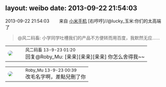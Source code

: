 layout: weibo
date: 2013-09-22 21:54:03
---
<meta name="referrer" content="no-referrer" />

2013-09-22 21:54:03  &nbsp;&nbsp;&nbsp;&nbsp;&nbsp;&nbsp; 来自 <a href="http://app.weibo.com/t/feed/22zMnn" rel="nofollow">小米手机</a>
[右哼哼]//@lucky_玉米:你们的太高端了
>  @风二码畜: 小学同学吐槽我们的产品不方便转而用百度，我默然无应…… ​​​

<table style="width: 100%;">
  <tr>
    <td style="width: 40px;"><img style="border-radius:50%" src="https://tva3.sinaimg.cn/crop.0.0.639.639.50/6d2a6003jw8f3idy69w2gj20hs0hrt9g.jpg?KID=imgbed,tva&Expires=1624465794&ssig=X3nedE5a9O"></td>
    <td colspan="2"><small>风二码畜 13-9-23 01:20</small><br/>回复@Roby_Mu: [亲亲][亲亲][亲亲] 你怎么舍得我~~</td>
  </tr>
</table>

<table style="width: 100%;">
  <tr>
    <td style="width: 40px;"><img style="border-radius:50%" src="https://tva2.sinaimg.cn/crop.0.0.180.180.50/81fd9f09jw1e8qgp5bmzyj2050050aa8.jpg?KID=imgbed,tva&Expires=1624465794&ssig=fbOHoQ7hkP"></td>
    <td colspan="2"><small>Roby_Mu 13-9-23 00:39</small><br/>改毛名字啊，差點兒刪了你</td>
  </tr>
</table>
